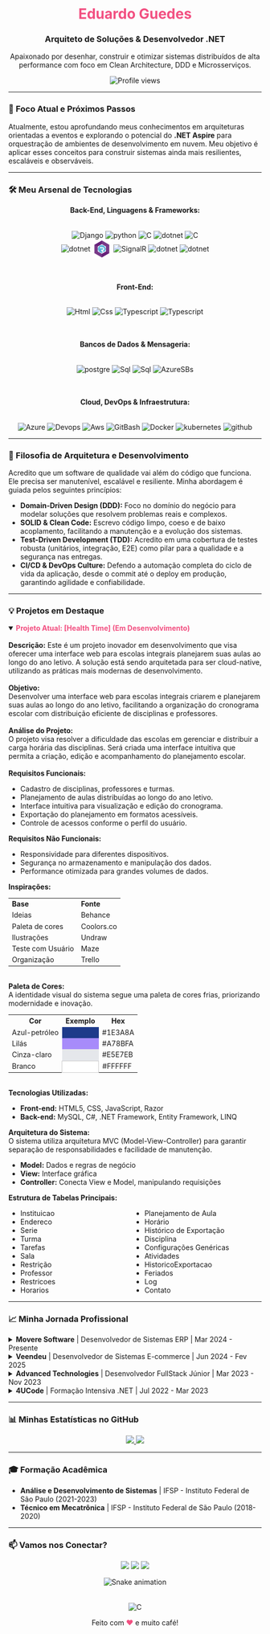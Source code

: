 <div align="center">
  <h1><font color="#f25081">Eduardo Guedes</font></h1>
  <h3>Arquiteto de Soluções & Desenvolvedor .NET</h3>
  <p>Apaixonado por desenhar, construir e otimizar sistemas distribuídos de alta performance com foco em Clean Architecture, DDD e Microsserviços.</p>
  <p><img src="https://komarev.com/ghpvc/?username=EduardoGuedes06&style=flat-square&color=f25081" alt="Profile views"/></p>
</div>

---

### 🚀 Foco Atual e Próximos Passos
Atualmente, estou aprofundando meus conhecimentos em arquiteturas orientadas a eventos e explorando o potencial do **.NET Aspire** para orquestração de ambientes de desenvolvimento em nuvem. Meu objetivo é aplicar esses conceitos para construir sistemas ainda mais resilientes, escaláveis e observáveis.

---

### 🛠️ Meu Arsenal de Tecnologias

<p align="center"><strong>Back-End, Linguagens & Frameworks:</strong></p>
<div align="center" valign="top">
<br>
  <img align="center" alt="Django" height="35" width="35" src="https://img.icons8.com/windows/344/F25081/django.png">
  <img align="center" alt="python" height="35" width="35"src="https://img.icons8.com/ios-filled/50/F25081/python.png">
  <img align="center" alt="C" height="35" width="35" src="https://icongr.am/devicon/c-plain.svg?size=148&color=f25081">
  <img align="center" alt="dotnet" height="35" width="35" src="https://icongr.am/devicon/csharp-plain.svg?size=148&color=f25081">
  <img align="center" alt="C" height="35" width="35" src="https://img.icons8.com/ios-filled/50/F25081/test.png">
  <br>
  <img align="center" alt="dotnet" height="35" width="70" src="https://www.ibm.com/content/dam/adobe-cms/instana/media_logo/Hangfire.component.complex-narrative-xl.ts=1689361434618.png/content/adobe-cms/us/en/products/instana/supported-technologies/hangfire-monitoring/_jcr_content/root/table_of_contents/body/content_section_styled/content-section-body/complex_narrative/logoimage">
  <img align="center" alt="SignalR" height="38" width="38" src="https://raw.githubusercontent.com/jbockle/SignalR.Extensions.Orleans/main/assets/logo.png">
  <img align="center" alt="SignalR" height="45" width="45" src="https://fernandohuamancaja.com/images/skills/entity.png">
  <img align="center" alt="dotnet" height="38" width="38" src="https://img.icons8.com/color/F25081/48/net-framework.png">
  <img align="center" alt="dotnet" height="65" width="115" src="https://www.cryptoninjas.net/wp-content/uploads/dapper-crypto-ninjas.png">
</div>

<br>
<br>

<p align="center"><strong>Front-End:</strong></p>
<div align="center" valign="top"><br>
  <img align="center" alt="Html" height="30" width="30" src="https://img.icons8.com/ios-filled/50/f25081/html-5--v1.png">
  <img align="center" alt="Css" height="40" width="40" src="https://img.icons8.com/ios-filled/50/f25081/css3.png">
  <img align="center" alt="Typescript" height="35" width="35"src="https://img.icons8.com/ios-filled/50/F25081/typescript.png">
  <img align="center" alt="Typescript" height="30" width="30"src="https://img.icons8.com/external-tal-revivo-color-tal-revivo/24/f25081/external-laravel-is-a-free-open-source-php-web-framework-logo-color-tal-revivo.png">
</div>

<br>
<br>

<p align="center"><strong>Bancos de Dados & Mensageria:</strong></p>
<div align="center" valign="top"><br>
  <img align="center" alt="postgre" height="30" width="30" src="https://img.icons8.com/ios-filled/50/f25081/postgreesql.png">
  <img align="center" alt="Sql" height="35" width="35" src="https://img.icons8.com/ios-glyphs/30/F25081/sql.png">
  <img align="center" alt="Sql" height="28" width="35" src="https://img.icons8.com/external-tal-revivo-regular-tal-revivo/32/F25081/external-mongodb-a-cross-platform-document-oriented-database-program-logo-regular-tal-revivo.png">
  <img align="center" alt="AzureSBs" height="40" width="40" src="https://img.icons8.com/color/48/f25081/azure-service-bus--v1.png">

</div>

<br>
<br>

<p align="center"><strong>Cloud, DevOps & Infraestrutura:</strong></p>
<div align="center" valign="top"><br>
  <img align="center" alt="Azure" height="38" width="38" src="https://img.icons8.com/color/48/azure-1.png">
  <img align="center" alt="Devops" height="38" width="38" src="https://img.icons8.com/ios-filled/50/f25081/devops.png">
  <img align="center" alt="Aws" height="35" width="35" src="https://img.icons8.com/material-outlined/64/f25081/amazon-web-services.png">
  <img align="center" alt="GitBash" height="35" width="35" src="https://img.icons8.com/ios-filled/50/f25081/git.png">
  <img align="center" alt="Docker" height="35" width="35"src="https://img.icons8.com/ios-filled/50/f25081/docker.png">
  <img align="center" alt="kubernetes" height="35" width="35" src="https://img.icons8.com/ios-filled/50/f25081/kubernetes.png">
  <img align="center" alt="github" height="35" width="35" src="https://img.icons8.com/glyph-neue/64/F25081/github.png"> 

</div>

---

### 🧠 Filosofia de Arquitetura e Desenvolvimento
Acredito que um software de qualidade vai além do código que funciona. Ele precisa ser manutenível, escalável e resiliente. Minha abordagem é guiada pelos seguintes princípios:

-   **Domain-Driven Design (DDD):** Foco no domínio do negócio para modelar soluções que resolvem problemas reais e complexos.
-   **SOLID & Clean Code:** Escrevo código limpo, coeso e de baixo acoplamento, facilitando a manutenção e a evolução dos sistemas.
-   **Test-Driven Development (TDD):** Acredito em uma cobertura de testes robusta (unitários, integração, E2E) como pilar para a qualidade e a segurança nas entregas.
-   **CI/CD & DevOps Culture:** Defendo a automação completa do ciclo de vida da aplicação, desde o commit até o deploy em produção, garantindo agilidade e confiabilidade.

---

### 💡 Projetos em Destaque

<details open>
  <summary><strong><font color="#f25081">Projeto Atual: [Health Time] (Em Desenvolvimento)</font></strong></summary>
  <br>
  <div>
    <strong>Descrição:</strong> Este é um projeto inovador em desenvolvimento que visa oferecer uma interface web para escolas integrais planejarem suas aulas ao longo do ano letivo. A solução está sendo arquitetada para ser cloud-native, utilizando as práticas mais modernas de desenvolvimento.
    <br><br> 
    <strong>Objetivo:</strong><br>
    Desenvolver uma interface web para escolas integrais criarem e planejarem suas aulas ao longo do ano letivo, facilitando a organização do cronograma escolar com distribuição eficiente de disciplinas e professores.
    <br><br>
    <strong>Análise do Projeto:</strong><br>
    O projeto visa resolver a dificuldade das escolas em gerenciar e distribuir a carga horária das disciplinas. Será criada uma interface intuitiva que permita a criação, edição e acompanhamento do planejamento escolar.
    <br><br>
    <strong>Requisitos Funcionais:</strong>
    <ul>
      <li>Cadastro de disciplinas, professores e turmas.</li>
      <li>Planejamento de aulas distribuídas ao longo do ano letivo.</li>
      <li>Interface intuitiva para visualização e edição do cronograma.</li>
      <li>Exportação do planejamento em formatos acessíveis.</li>
      <li>Controle de acessos conforme o perfil do usuário.</li>
    </ul>
    <strong>Requisitos Não Funcionais:</strong>
    <ul>
      <li>Responsividade para diferentes dispositivos.</li>
      <li>Segurança no armazenamento e manipulação dos dados.</li>
      <li>Performance otimizada para grandes volumes de dados.</li>
    </ul>
    <strong>Inspirações:</strong>
    <table>
      <tr><td><strong>Base</strong></td><td><strong>Fonte</strong></td></tr>
      <tr><td>Ideias</td><td>Behance</td></tr>
      <tr><td>Paleta de cores</td><td>Coolors.co</td></tr>
      <tr><td>Ilustrações</td><td>Undraw</td></tr>
      <tr><td>Teste com Usuário</td><td>Maze</td></tr>
      <tr><td>Organização</td><td>Trello</td></tr>
    </table>
    <br>
    <strong>Paleta de Cores:</strong><br>
    A identidade visual do sistema segue uma paleta de cores frias, priorizando modernidade e inovação.
    <table>
      <tr><th>Cor</th><th>Exemplo</th><th>Hex</th></tr>
      <tr><td>Azul-petróleo</td><td style="background-color:#1E3A8A;">&nbsp;&nbsp;&nbsp;&nbsp;</td><td>#1E3A8A</td></tr>
      <tr><td>Lilás</td><td style="background-color:#A78BFA;">&nbsp;&nbsp;&nbsp;&nbsp;</td><td>#A78BFA</td></tr>
      <tr><td>Cinza-claro</td><td style="background-color:#E5E7EB;">&nbsp;&nbsp;&nbsp;&nbsp;</td><td>#E5E7EB</td></tr>
      <tr><td>Branco</td><td style="background-color:#FFFFFF; border:1px solid #ccc;">&nbsp;&nbsp;&nbsp;&nbsp;</td><td>#FFFFFF</td></tr>
    </table>
    <br>
    <strong>Tecnologias Utilizadas:</strong>
    <ul>
      <li><strong>Front-end:</strong> HTML5, CSS, JavaScript, Razor</li>
      <li><strong>Back-end:</strong> MySQL, C#, .NET Framework, Entity Framework, LINQ</li>
    </ul>
    <strong>Arquitetura do Sistema:</strong><br>
    O sistema utiliza arquitetura MVC (Model-View-Controller) para garantir separação de responsabilidades e facilidade de manutenção.<br>
    <ul>
      <li><strong>Model:</strong> Dados e regras de negócio</li>
      <li><strong>View:</strong> Interface gráfica</li>
      <li><strong>Controller:</strong> Conecta View e Model, manipulando requisições</li>
    </ul>
    <strong>Estrutura de Tabelas Principais:</strong>
    <ul style="columns:2;">
      <li>Instituicao</li>
      <li>Endereco</li>
      <li>Serie</li>
      <li>Turma</li>
      <li>Tarefas</li>
      <li>Sala</li>
      <li>Restrição</li>
      <li>Professor</li>
      <li>Restricoes</li>
      <li>Horarios</li>
      <li>Planejamento de Aula</li>
      <li>Horário</li>
      <li>Histórico de Exportação</li>
      <li>Disciplina</li>
      <li>Configurações Genéricas</li>
      <li>Atividades</li>
      <li>HistoricoExportacao</li>
      <li>Feriados</li>
      <li>Log</li>
      <li>Contato</li>
    </ul>
  </div>
</details>


---

### 📈 Minha Jornada Profissional

<details>
  <summary><strong>Movere Software</strong> | Desenvolvedor de Sistemas ERP | Mar 2024 - Presente</summary>
  <br>
  <div>
    Lidero a arquitetura e o desenvolvimento de novas funcionalidades em um sistema ERP complexo. Minhas responsabilidades incluem a otimização de rotinas de emissão fiscal, a criação de relatórios de alta performance e a implementação de integrações estratégicas com sistemas de pagamento (PIX) e marketplaces (Mercado Livre). Utilizo <strong>SONAR Cube</strong> para garantir a saúde do código e <strong>Azure DevOps</strong> para gerenciar o pipeline de CI/CD.
    <br>
    <em><strong>Tecnologias:</strong> C#, .NET, VB, ASPX, Angular, TypeScript, SQL Server, Azure.</em>
  </div>
</details>

<details>
  <summary><strong>Veendeu</strong> | Desenvolvedor de Sistemas E-commerce | Jun 2024 - Fev 2025</summary>
  <br>
  <div>
    Participei ativamente do design e implementação de uma plataforma de e-commerce, aplicando <strong>Domain-Driven Design (DDD)</strong> e arquitetura <strong>MVC</strong>. Fui responsável por desenvolver funcionalidades críticas como o chat em tempo real com <strong>SignalR</strong> e o agendamento de processos com <strong>Shedule Framework</strong>. Realizei o deploy e a manutenção da aplicação em um ambiente <strong>Windows Server (IIS)</strong>.
    <br>
    <em><strong>Tecnologias:</strong> ASPX, SignalR, Entity Framework, MySQL, DDD, MVC, Windows Server.</em>
  </div>
</details>

<details>
  <summary><strong>Advanced Technologies</strong> | Desenvolvedor FullStack Júnior | Mar 2023 - Nov 2023</summary>
  <br>
  <div>
    Atuei no ciclo de vida completo de desenvolvimento de sistemas de gestão, desde a modelagem de dados e implementação de regras de negócio no back-end com <strong>.NET MVC</strong> e <strong>SQL Server</strong>, até o desenvolvimento de interfaces no front-end. Tive meu primeiro contato com pipelines de CI/CD no <strong>Azure DevOps</strong> e integrações via <strong>SOAP</strong>.
    <br>
    <em><strong>Tecnologias:</strong> .NET, MVC, SQL Server, ASPX, Azure DevOps, jQuery, SOAP.</em>
  </div>
</details>

<details>
  <summary><strong>4UCode</strong> | Formação Intensiva .NET | Jul 2022 - Mar 2023</summary>
  <br>
  <div>
    Imersão profunda no ecossistema .NET, onde desenvolvi uma base sólida em <strong>APIs RESTful</strong>, <strong>Microsserviços</strong> e modelagem tática/estratégica com <strong>DDD</strong>. Criei projetos práticos conectando a diversos bancos de dados, incluindo <strong>SQL Server</strong>, <strong>MySQL</strong> e <strong>MongoDB</strong>.
  </div>
</details>

---

### 📊 Minhas Estatísticas no GitHub
<div align="center">
  <a href="https://github.com/EduardoGuedes06">
    <img height="150em" src="https://github-readme-stats.vercel.app/api?username=EduardoGuedes06&count_private=true&include_all_commits=true&show_icons=true&theme=dracula&hide_border=true&title_color=f25081&icon_color=f25081&text_color=c9d1d9&bg_color=282a36"/>
    <img height="150em" src="https://github-readme-stats.vercel.app/api/top-langs/?username=EduardoGuedes06&theme=dracula&hide_border=true&&layout=compact&title_color=f25081&text_color=c9d1d9&bg_color=282a36"/>
  </a>
</div>

---

### 🎓 Formação Acadêmica
-   **Análise e Desenvolvimento de Sistemas** | IFSP - Instituto Federal de São Paulo (2021-2023)
-   **Técnico em Mecatrônica** | IFSP - Instituto Federal de São Paulo (2018-2020)

---

### 📫 Vamos nos Conectar?
<p align="center">
  <a href="https://www.linkedin.com/in/eduardo-guedes-867749219/" target="_blank"><img src="https://img.shields.io/badge/LinkedIn-f25081?style=for-the-badge&logo=linkedin&logoColor=white" target="_blank"></a>
  <a href="mailto:eduardoguedeslibra@gmail.com"><img src="https://img.shields.io/badge/Gmail-f25081?style=for-the-badge&logo=gmail&logoColor=white" target="_blank"></a>
  <a href="https://www.instagram.com/eduzz.mm/" target="_blank"><img src="https://img.shields.io/badge/Instagram-f25081?style=for-the-badge&logo=instagram&logoColor=white" target="_blank"></a>
</p>

<div align="center">
  
  ![Snake animation](https://github.com/danielbped/danielbped/blob/output/github-contribution-grid-snake.svg)
   <br><br>
  
<img align="center" alt="C" height="35" width="35" src="https://external-preview.redd.it/DBN9-2UY0sTLzeQL2edZCfpywurUCoCOJDASqrLvCqk.gif?format=mp4&s=5d43d544f916b8b2c3300676d64464d83b8ff4cd.gif">
  
</div>

<p align="center">
  Feito com <font color="#f25081">❤️</font> e muito café!
</p>
